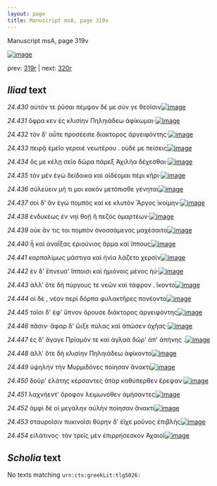 ```yaml
---
layout: page
title: Manuscript msA, page 319v
---
```


Manuscript msA, page 319v

[![image](http://www.homermultitext.org/iipsrv?OBJ=IIP,1.0&FIF=/project/homer/pyramidal/deepzoom/hmt/vaimg/2017a/VA319VN_0821.tif&WID=100&CVT=JPEG)](http://www.homermultitext.org/ict2/?urn=urn:cite2:hmt:vaimg.2017a:VA319VN_0821)

prev:  [319r](../319r) | next:  [320r](../320r)

## *Iliad* text

*24.430* <a id="24.430"/> αὐτόν τε ῥῦσαι πέμψον δέ με σύν γε θεοῖσιν[![image](http://www.homermultitext.org/iipsrv?OBJ=IIP,1.0&FIF=/project/homer/pyramidal/deepzoom/hmt/vaimg/2017a/VA319VN_0821.tif&RGN=0.482,0.2455,0.299,0.0218&WID=1000&CVT=JPEG)](http://www.homermultitext.org/ict2/?urn=urn:cite2:hmt:vaimg.2017a:VA319VN_0821@0.482,0.2455,0.299,0.0218)

*24.431* <a id="24.431"/> ὄφρα κεν ἐς κλισίην Πηληιάδεω ἀφίκωμαι·[![image](http://www.homermultitext.org/iipsrv?OBJ=IIP,1.0&FIF=/project/homer/pyramidal/deepzoom/hmt/vaimg/2017a/VA319VN_0821.tif&RGN=0.481,0.2605,0.323,0.0218&WID=1000&CVT=JPEG)](http://www.homermultitext.org/ict2/?urn=urn:cite2:hmt:vaimg.2017a:VA319VN_0821@0.481,0.2605,0.323,0.0218)

*24.432* <a id="24.432"/> τόν δ' αὖτε προσέειπε διακτορος ἀργειφόντης·[![image](http://www.homermultitext.org/iipsrv?OBJ=IIP,1.0&FIF=/project/homer/pyramidal/deepzoom/hmt/vaimg/2017a/VA319VN_0821.tif&RGN=0.47,0.2793,0.331,0.0218&WID=1000&CVT=JPEG)](http://www.homermultitext.org/ict2/?urn=urn:cite2:hmt:vaimg.2017a:VA319VN_0821@0.47,0.2793,0.331,0.0218)

*24.433* <a id="24.433"/> πειρᾷ ἐμεῖο γεραιὲ νεωτέρου . οὐδέ με πείσεις[![image](http://www.homermultitext.org/iipsrv?OBJ=IIP,1.0&FIF=/project/homer/pyramidal/deepzoom/hmt/vaimg/2017a/VA319VN_0821.tif&RGN=0.483,0.2958,0.338,0.0218&WID=1000&CVT=JPEG)](http://www.homermultitext.org/ict2/?urn=urn:cite2:hmt:vaimg.2017a:VA319VN_0821@0.483,0.2958,0.338,0.0218)

*24.434* <a id="24.434"/> ὅς με κέλῃ σεῖο δῶρα πάρεξ Ἀχιλῆα δέχεσθαι·[![image](http://www.homermultitext.org/iipsrv?OBJ=IIP,1.0&FIF=/project/homer/pyramidal/deepzoom/hmt/vaimg/2017a/VA319VN_0821.tif&RGN=0.481,0.3168,0.343,0.0218&WID=1000&CVT=JPEG)](http://www.homermultitext.org/ict2/?urn=urn:cite2:hmt:vaimg.2017a:VA319VN_0821@0.481,0.3168,0.343,0.0218)

*24.435* <a id="24.435"/> τὸν μὲν ἐγὼ δείδοικα καὶ αἰδέομαι πέρι κῆρι·[![image](http://www.homermultitext.org/iipsrv?OBJ=IIP,1.0&FIF=/project/homer/pyramidal/deepzoom/hmt/vaimg/2017a/VA319VN_0821.tif&RGN=0.478,0.3318,0.343,0.0218&WID=1000&CVT=JPEG)](http://www.homermultitext.org/ict2/?urn=urn:cite2:hmt:vaimg.2017a:VA319VN_0821@0.478,0.3318,0.343,0.0218)

*24.436* <a id="24.436"/> σϋλεύειν μή τι μοι κακὸν μετόπισθε γένηται[![image](http://www.homermultitext.org/iipsrv?OBJ=IIP,1.0&FIF=/project/homer/pyramidal/deepzoom/hmt/vaimg/2017a/VA319VN_0821.tif&RGN=0.476,0.3483,0.343,0.0218&WID=1000&CVT=JPEG)](http://www.homermultitext.org/ict2/?urn=urn:cite2:hmt:vaimg.2017a:VA319VN_0821@0.476,0.3483,0.343,0.0218)

*24.437* <a id="24.437"/> σοὶ δ' ἂν ἐγὼ πομπὸς καί κε κλυτὸν Ἄργος ἱκοίμην·[![image](http://www.homermultitext.org/iipsrv?OBJ=IIP,1.0&FIF=/project/homer/pyramidal/deepzoom/hmt/vaimg/2017a/VA319VN_0821.tif&RGN=0.481,0.3656,0.351,0.0218&WID=1000&CVT=JPEG)](http://www.homermultitext.org/ict2/?urn=urn:cite2:hmt:vaimg.2017a:VA319VN_0821@0.481,0.3656,0.351,0.0218)

*24.438* <a id="24.438"/> ἐνδυκέως ἐν νηὶ θοῇ ἢ πεζὸς ὁμαρτέων·[![image](http://www.homermultitext.org/iipsrv?OBJ=IIP,1.0&FIF=/project/homer/pyramidal/deepzoom/hmt/vaimg/2017a/VA319VN_0821.tif&RGN=0.479,0.3836,0.351,0.0218&WID=1000&CVT=JPEG)](http://www.homermultitext.org/ict2/?urn=urn:cite2:hmt:vaimg.2017a:VA319VN_0821@0.479,0.3836,0.351,0.0218)

*24.439* <a id="24.439"/> οὐκ ἄν τις τοι πομπὸν ὀνοσσάμενος μαχέσαιτο[![image](http://www.homermultitext.org/iipsrv?OBJ=IIP,1.0&FIF=/project/homer/pyramidal/deepzoom/hmt/vaimg/2017a/VA319VN_0821.tif&RGN=0.475,0.4024,0.351,0.0218&WID=1000&CVT=JPEG)](http://www.homermultitext.org/ict2/?urn=urn:cite2:hmt:vaimg.2017a:VA319VN_0821@0.475,0.4024,0.351,0.0218)

*24.440* <a id="24.440"/> ἦ καὶ ἁναΐξας ἐριούνιος ἅρμα καὶ ἵππους[![image](http://www.homermultitext.org/iipsrv?OBJ=IIP,1.0&FIF=/project/homer/pyramidal/deepzoom/hmt/vaimg/2017a/VA319VN_0821.tif&RGN=0.467,0.4212,0.322,0.0218&WID=1000&CVT=JPEG)](http://www.homermultitext.org/ict2/?urn=urn:cite2:hmt:vaimg.2017a:VA319VN_0821@0.467,0.4212,0.322,0.0218)

*24.441* <a id="24.441"/> καρπαλίμως μάστιγα καὶ ἡνία λάζετο χερσὶν[![image](http://www.homermultitext.org/iipsrv?OBJ=IIP,1.0&FIF=/project/homer/pyramidal/deepzoom/hmt/vaimg/2017a/VA319VN_0821.tif&RGN=0.484,0.4362,0.322,0.0218&WID=1000&CVT=JPEG)](http://www.homermultitext.org/ict2/?urn=urn:cite2:hmt:vaimg.2017a:VA319VN_0821@0.484,0.4362,0.322,0.0218)

*24.442* <a id="24.442"/> ἐν δ' ἔπνευσ' ἵπποισι καὶ ἡμιόνοις μένος ἠύ·[![image](http://www.homermultitext.org/iipsrv?OBJ=IIP,1.0&FIF=/project/homer/pyramidal/deepzoom/hmt/vaimg/2017a/VA319VN_0821.tif&RGN=0.482,0.4542,0.322,0.0218&WID=1000&CVT=JPEG)](http://www.homermultitext.org/ict2/?urn=urn:cite2:hmt:vaimg.2017a:VA319VN_0821@0.482,0.4542,0.322,0.0218)

*24.443* <a id="24.443"/> ἀλλ' ὅτε δὴ πύργους τε νεῶν καὶ τάφρον . ἵκοντο[![image](http://www.homermultitext.org/iipsrv?OBJ=IIP,1.0&FIF=/project/homer/pyramidal/deepzoom/hmt/vaimg/2017a/VA319VN_0821.tif&RGN=0.462,0.4707,0.322,0.0218&WID=1000&CVT=JPEG)](http://www.homermultitext.org/ict2/?urn=urn:cite2:hmt:vaimg.2017a:VA319VN_0821@0.462,0.4707,0.322,0.0218)

*24.444* <a id="24.444"/> οἱ δὲ , νέον περὶ δόρπα φυλακτῆρες πονέοντο[![image](http://www.homermultitext.org/iipsrv?OBJ=IIP,1.0&FIF=/project/homer/pyramidal/deepzoom/hmt/vaimg/2017a/VA319VN_0821.tif&RGN=0.48,0.4895,0.322,0.0218&WID=1000&CVT=JPEG)](http://www.homermultitext.org/ict2/?urn=urn:cite2:hmt:vaimg.2017a:VA319VN_0821@0.48,0.4895,0.322,0.0218)

*24.445* <a id="24.445"/> τοῖσι δ' ἐφ' ὕπνον ὄρουσε διάκτορος ἀργειφόντης[![image](http://www.homermultitext.org/iipsrv?OBJ=IIP,1.0&FIF=/project/homer/pyramidal/deepzoom/hmt/vaimg/2017a/VA319VN_0821.tif&RGN=0.481,0.5068,0.334,0.0218&WID=1000&CVT=JPEG)](http://www.homermultitext.org/ict2/?urn=urn:cite2:hmt:vaimg.2017a:VA319VN_0821@0.481,0.5068,0.334,0.0218)

*24.446* <a id="24.446"/> πᾶσιν· ἄφαρ δ' ὤιξε πύλας καὶ ἀπῶσεν ὀχῆας·[![image](http://www.homermultitext.org/iipsrv?OBJ=IIP,1.0&FIF=/project/homer/pyramidal/deepzoom/hmt/vaimg/2017a/VA319VN_0821.tif&RGN=0.48,0.5255,0.334,0.0218&WID=1000&CVT=JPEG)](http://www.homermultitext.org/ict2/?urn=urn:cite2:hmt:vaimg.2017a:VA319VN_0821@0.48,0.5255,0.334,0.0218)

*24.447* <a id="24.447"/> ἐς δ' ἄγαγε Πρίαμόν τε καὶ ἀγλαὰ δῶρ' ἀπ' ἀπήνης .[![image](http://www.homermultitext.org/iipsrv?OBJ=IIP,1.0&FIF=/project/homer/pyramidal/deepzoom/hmt/vaimg/2017a/VA319VN_0821.tif&RGN=0.48,0.5398,0.341,0.024&WID=1000&CVT=JPEG)](http://www.homermultitext.org/ict2/?urn=urn:cite2:hmt:vaimg.2017a:VA319VN_0821@0.48,0.5398,0.341,0.024)

*24.448* <a id="24.448"/> ἀλλ' ὅτε δὴ κλισίην Πηληιάδεω ἀφίκοντο[![image](http://www.homermultitext.org/iipsrv?OBJ=IIP,1.0&FIF=/project/homer/pyramidal/deepzoom/hmt/vaimg/2017a/VA319VN_0821.tif&RGN=0.466,0.5563,0.341,0.024&WID=1000&CVT=JPEG)](http://www.homermultitext.org/ict2/?urn=urn:cite2:hmt:vaimg.2017a:VA319VN_0821@0.466,0.5563,0.341,0.024)

*24.449* <a id="24.449"/> ὑψηλήν τὴν Μυρμιδόνες ποίησαν ἄνακτι[![image](http://www.homermultitext.org/iipsrv?OBJ=IIP,1.0&FIF=/project/homer/pyramidal/deepzoom/hmt/vaimg/2017a/VA319VN_0821.tif&RGN=0.483,0.5773,0.341,0.024&WID=1000&CVT=JPEG)](http://www.homermultitext.org/ict2/?urn=urn:cite2:hmt:vaimg.2017a:VA319VN_0821@0.483,0.5773,0.341,0.024)

*24.450* <a id="24.450"/> δοῦρ' ἐλάτης κέρσαντες ἀτὰρ καθύπερθεν ἔρεψαν·[![image](http://www.homermultitext.org/iipsrv?OBJ=IIP,1.0&FIF=/project/homer/pyramidal/deepzoom/hmt/vaimg/2017a/VA319VN_0821.tif&RGN=0.48,0.5953,0.359,0.024&WID=1000&CVT=JPEG)](http://www.homermultitext.org/ict2/?urn=urn:cite2:hmt:vaimg.2017a:VA319VN_0821@0.48,0.5953,0.359,0.024)

*24.451* <a id="24.451"/> λαχνήεντ' ὄροφον λειμωνόθεν ἀμήσαντες[![image](http://www.homermultitext.org/iipsrv?OBJ=IIP,1.0&FIF=/project/homer/pyramidal/deepzoom/hmt/vaimg/2017a/VA319VN_0821.tif&RGN=0.471,0.6119,0.359,0.024&WID=1000&CVT=JPEG)](http://www.homermultitext.org/ict2/?urn=urn:cite2:hmt:vaimg.2017a:VA319VN_0821@0.471,0.6119,0.359,0.024)

*24.452* <a id="24.452"/> ἀμφὶ δέ οἱ μεγάλην αὐλὴν ποίησαν ἄνακτι[![image](http://www.homermultitext.org/iipsrv?OBJ=IIP,1.0&FIF=/project/homer/pyramidal/deepzoom/hmt/vaimg/2017a/VA319VN_0821.tif&RGN=0.473,0.6299,0.359,0.024&WID=1000&CVT=JPEG)](http://www.homermultitext.org/ict2/?urn=urn:cite2:hmt:vaimg.2017a:VA319VN_0821@0.473,0.6299,0.359,0.024)

*24.453* <a id="24.453"/> σταυροῖσιν πυκινοῖσι θύρην δ' ἐῖχε μοῦνος ἐπιβλὴς[![image](http://www.homermultitext.org/iipsrv?OBJ=IIP,1.0&FIF=/project/homer/pyramidal/deepzoom/hmt/vaimg/2017a/VA319VN_0821.tif&RGN=0.473,0.6464,0.373,0.0255&WID=1000&CVT=JPEG)](http://www.homermultitext.org/ict2/?urn=urn:cite2:hmt:vaimg.2017a:VA319VN_0821@0.473,0.6464,0.373,0.0255)

*24.454* <a id="24.454"/> εἰλάτινος· τὸν τρεῖς μὲν ἐπιρρήσεσκον Ἀχαιοί[![image](http://www.homermultitext.org/iipsrv?OBJ=IIP,1.0&FIF=/project/homer/pyramidal/deepzoom/hmt/vaimg/2017a/VA319VN_0821.tif&RGN=0.472,0.6629,0.373,0.0255&WID=1000&CVT=JPEG)](http://www.homermultitext.org/ict2/?urn=urn:cite2:hmt:vaimg.2017a:VA319VN_0821@0.472,0.6629,0.373,0.0255)

## *Scholia* text

No texts matching `urn:cts:greekLit:tlg5026:`